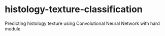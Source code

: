 # histology-texture-classification
Predicting histology texture using Convolutional Neural Network with hard module
